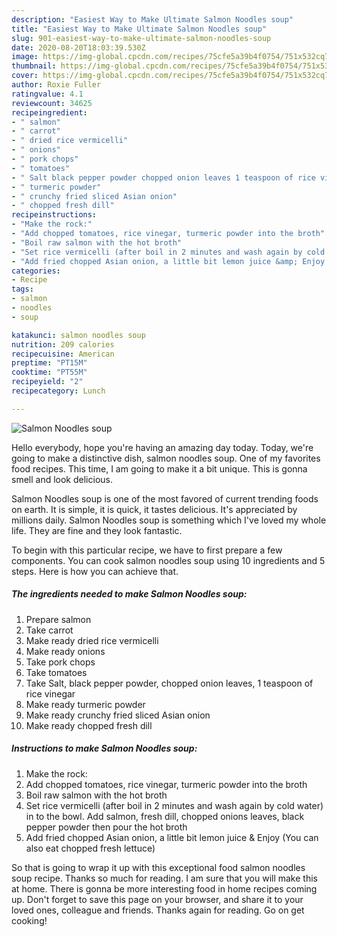 ```yaml
---
description: "Easiest Way to Make Ultimate Salmon Noodles soup"
title: "Easiest Way to Make Ultimate Salmon Noodles soup"
slug: 901-easiest-way-to-make-ultimate-salmon-noodles-soup
date: 2020-08-20T18:03:39.530Z
image: https://img-global.cpcdn.com/recipes/75cfe5a39b4f0754/751x532cq70/salmon-noodles-soup-recipe-main-photo.jpg
thumbnail: https://img-global.cpcdn.com/recipes/75cfe5a39b4f0754/751x532cq70/salmon-noodles-soup-recipe-main-photo.jpg
cover: https://img-global.cpcdn.com/recipes/75cfe5a39b4f0754/751x532cq70/salmon-noodles-soup-recipe-main-photo.jpg
author: Roxie Fuller
ratingvalue: 4.1
reviewcount: 34625
recipeingredient:
- " salmon"
- " carrot"
- " dried rice vermicelli"
- " onions"
- " pork chops"
- " tomatoes"
- " Salt black pepper powder chopped onion leaves 1 teaspoon of rice vinegar"
- " turmeric powder"
- " crunchy fried sliced Asian onion"
- " chopped fresh dill"
recipeinstructions:
- "Make the rock:"
- "Add chopped tomatoes, rice vinegar, turmeric powder into the broth"
- "Boil raw salmon with the hot broth"
- "Set rice vermicelli (after boil in 2 minutes and wash again by cold water) in to the bowl. Add salmon, fresh dill, chopped onions leaves, black pepper powder then pour the hot broth"
- "Add fried chopped Asian onion, a little bit lemon juice &amp; Enjoy (You can also eat chopped fresh lettuce)"
categories:
- Recipe
tags:
- salmon
- noodles
- soup

katakunci: salmon noodles soup 
nutrition: 209 calories
recipecuisine: American
preptime: "PT15M"
cooktime: "PT55M"
recipeyield: "2"
recipecategory: Lunch

---
```



![Salmon Noodles soup](https://img-global.cpcdn.com/recipes/75cfe5a39b4f0754/751x532cq70/salmon-noodles-soup-recipe-main-photo.jpg)

Hello everybody, hope you're having an amazing day today. Today, we're going to make a distinctive dish, salmon noodles soup. One of my favorites food recipes. This time, I am going to make it a bit unique. This is gonna smell and look delicious.

Salmon Noodles soup is one of the most favored of current trending foods on earth. It is simple, it is quick, it tastes delicious. It's appreciated by millions daily. Salmon Noodles soup is something which I've loved my whole life. They are fine and they look fantastic.




To begin with this particular recipe, we have to first prepare a few components. You can cook salmon noodles soup using 10 ingredients and 5 steps. Here is how you can achieve that.

<!--inarticleads1-->

##### The ingredients needed to make Salmon Noodles soup:

1. Prepare  salmon
1. Take  carrot
1. Make ready  dried rice vermicelli
1. Make ready  onions
1. Take  pork chops
1. Take  tomatoes
1. Take  Salt, black pepper powder, chopped onion leaves, 1 teaspoon of rice vinegar
1. Make ready  turmeric powder
1. Make ready  crunchy fried sliced Asian onion
1. Make ready  chopped fresh dill




<!--inarticleads2-->

##### Instructions to make Salmon Noodles soup:

1. Make the rock:
1. Add chopped tomatoes, rice vinegar, turmeric powder into the broth
1. Boil raw salmon with the hot broth
1. Set rice vermicelli (after boil in 2 minutes and wash again by cold water) in to the bowl. Add salmon, fresh dill, chopped onions leaves, black pepper powder then pour the hot broth
1. Add fried chopped Asian onion, a little bit lemon juice &amp; Enjoy (You can also eat chopped fresh lettuce)




So that is going to wrap it up with this exceptional food salmon noodles soup recipe. Thanks so much for reading. I am sure that you will make this at home. There is gonna be more interesting food in home recipes coming up. Don't forget to save this page on your browser, and share it to your loved ones, colleague and friends. Thanks again for reading. Go on get cooking!
